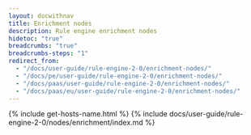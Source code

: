 ```yaml
---
layout: docwithnav
title: Enrichment nodes
description: Rule engine enrichment nodes
hidetoc: "true"
breadcrumbs: "true"
breadcrumbs-steps: "1"
redirect_from:
  - "/docs/user-guide/rule-engine-2-0/enrichment-nodes/"
  - "/docs/pe/user-guide/rule-engine-2-0/enrichment-nodes/"
  - "/docs/paas/user-guide/rule-engine-2-0/enrichment-nodes/"
  - "/docs/paas/eu/user-guide/rule-engine-2-0/enrichment-nodes/"
---
```


{% include get-hosts-name.html %}
{% include docs/user-guide/rule-engine-2-0/nodes/enrichment/index.md %}
